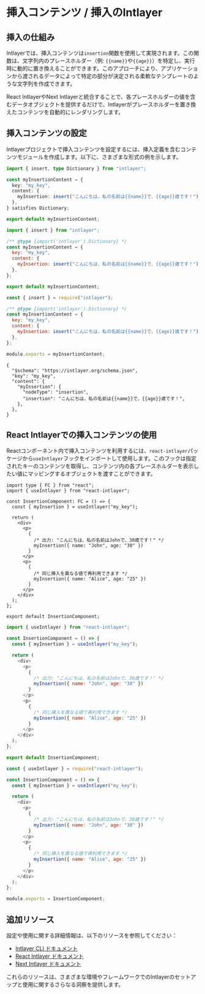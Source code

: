 # 挿入コンテンツ / 挿入のIntlayer

## 挿入の仕組み

Intlayerでは、挿入コンテンツは`insertion`関数を使用して実現されます。この関数は、文字列内のプレースホルダー（例: `{{name}}`や`{{age}}`）を特定し、実行時に動的に置き換えることができます。このアプローチにより、アプリケーションから渡されるデータによって特定の部分が決定される柔軟なテンプレートのような文字列を作成できます。

React IntlayerやNext Intlayerと統合することで、各プレースホルダーの値を含むデータオブジェクトを提供するだけで、Intlayerがプレースホルダーを置き換えたコンテンツを自動的にレンダリングします。

## 挿入コンテンツの設定

Intlayerプロジェクトで挿入コンテンツを設定するには、挿入定義を含むコンテンツモジュールを作成します。以下に、さまざまな形式の例を示します。

```typescript fileName="**/*.content.ts" contentDeclarationFormat="typescript"
import { insert, type Dictionary } from "intlayer";

const myInsertionContent = {
  key: "my_key",
  content: {
    myInsertion: insert("こんにちは、私の名前は{{name}}で、{{age}}歳です！"),
  },
} satisfies Dictionary;

export default myInsertionContent;
```

```javascript fileName="**/*.content.mjs" contentDeclarationFormat="esm"
import { insert } from "intlayer";

/** @type {import('intlayer').Dictionary} */
const myInsertionContent = {
  key: "my_key",
  content: {
    myInsertion: insert("こんにちは、私の名前は{{name}}で、{{age}}歳です！"),
  },
};

export default myInsertionContent;
```

```javascript fileName="**/*.content.cjs" contentDeclarationFormat="commonjs"
const { insert } = require("intlayer");

/** @type {import('intlayer').Dictionary} */
const myInsertionContent = {
  key: "my_key",
  content: {
    myInsertion: insert("こんにちは、私の名前は{{name}}で、{{age}}歳です！"),
  },
};

module.exports = myInsertionContent;
```

```json5 fileName="**/*.content.json" contentDeclarationFormat="json"
{
  "$schema": "https://intlayer.org/schema.json",
  "key": "my_key",
  "content": {
    "myInsertion": {
      "nodeType": "insertion",
      "insertion": "こんにちは、私の名前は{{name}}で、{{age}}歳です！",
    },
  },
}
```

## React Intlayerでの挿入コンテンツの使用

Reactコンポーネント内で挿入コンテンツを利用するには、`react-intlayer`パッケージから`useIntlayer`フックをインポートして使用します。このフックは指定されたキーのコンテンツを取得し、コンテンツ内の各プレースホルダーを表示したい値にマッピングするオブジェクトを渡すことができます。

```tsx fileName="**/*.tsx" codeFormat="typescript"
import type { FC } from "react";
import { useIntlayer } from "react-intlayer";

const InsertionComponent: FC = () => {
  const { myInsertion } = useIntlayer("my_key");

  return (
    <div>
      <p>
        {
          /* 出力: "こんにちは、私の名前はJohnで、30歳です！" */
          myInsertion({ name: "John", age: "30" })
        }
      </p>
      <p>
        {
          /* 同じ挿入を異なる値で再利用できます */
          myInsertion({ name: "Alice", age: "25" })
        }
      </p>
    </div>
  );
};

export default InsertionComponent;
```

```javascript fileName="**/*.mjx" codeFormat="esm"
import { useIntlayer } from "react-intlayer";

const InsertionComponent = () => {
  const { myInsertion } = useIntlayer("my_key");

  return (
    <div>
      <p>
        {
          /* 出力: "こんにちは、私の名前はJohnで、30歳です！" */
          myInsertion({ name: "John", age: "30" })
        }
      </p>
      <p>
        {
          /* 同じ挿入を異なる値で再利用できます */
          myInsertion({ name: "Alice", age: "25" })
        }
      </p>
    </div>
  );
};

export default InsertionComponent;
```

```javascript fileName="**/*.cjs" codeFormat="commonjs"
const { useIntlayer } = require("react-intlayer");

const InsertionComponent = () => {
  const { myInsertion } = useIntlayer("my_key");

  return (
    <div>
      <p>
        {
          /* 出力: "こんにちは、私の名前はJohnで、30歳です！" */
          myInsertion({ name: "John", age: "30" })
        }
      </p>
      <p>
        {
          /* 同じ挿入を異なる値で再利用できます */
          myInsertion({ name: "Alice", age: "25" })
        }
      </p>
    </div>
  );
};

module.exports = InsertionComponent;
```

## 追加リソース

設定や使用に関する詳細情報は、以下のリソースを参照してください：

- [Intlayer CLI ドキュメント](https://github.com/aymericzip/intlayer/blob/main/docs/ja/intlayer_cli.md)
- [React Intlayer ドキュメント](https://github.com/aymericzip/intlayer/blob/main/docs/ja/intlayer_with_create_react_app.md)
- [Next Intlayer ドキュメント](https://github.com/aymericzip/intlayer/blob/main/docs/ja/intlayer_with_nextjs_15.md)

これらのリソースは、さまざまな環境やフレームワークでのIntlayerのセットアップと使用に関するさらなる洞察を提供します。
